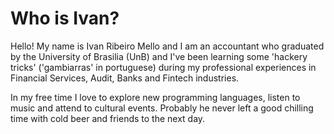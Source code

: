 # Who is Ivan?

Hello! My name is Ivan Ribeiro Mello and I am an accountant who graduated by the University of Brasilia (UnB) and I've been learning some 'hackery tricks' ('gambiarras' in portuguese) during my professional experiences in Financial Services, Audit, Banks and Fintech industries.

In my free time I love to explore new programming languages, listen to music and attend to cultural events. Probably he never left a good chilling time with cold beer and friends to the next day.

